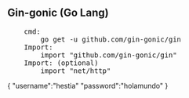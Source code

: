## Gin-gonic (Go Lang)
<pre>
 	cmd:
		go get -u github.com/gin-gonic/gin
	Import: 
		import "github.com/gin-gonic/gin"
	Import: (optional)
		import "net/http"
</pre>
{
	"username":"hestia"
	"password":"holamundo"
}